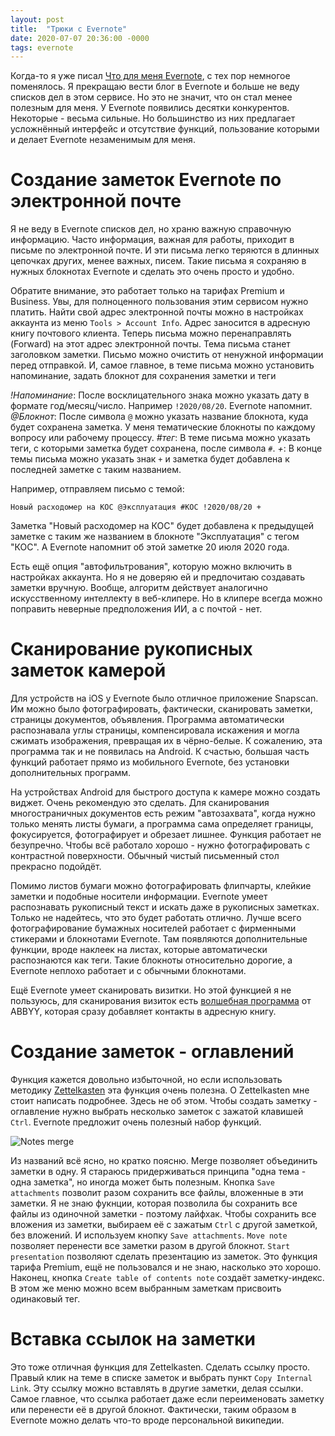 ```yaml
---
layout: post
title:  "Трюки с Evernote"
date: 2020-07-07 20:36:00 -0000
tags: evernote
---
```


Когда-то я уже писал [Что для меня Evernote](http://mnlist.ru/post/chto-dlia-menia-evernote), с тех пор немногое поменялось. Я прекращаю вести блог в Evernote и больше не веду списков дел в этом сервисе. Но это не значит, что он стал менее полезным для меня. У Evernote появились десятки конкурентов. Некоторые - весьма сильные. Но большинство из них предлагает усложнённый интерфейс и отсутствие функций, пользование которыми и делает Evernote незаменимым для меня.

# Создание заметок Evernote по электронной почте

Я не веду в Evernote списков дел, но храню важную справочную информацию. Часто информация, важная для работы, приходит в письме по электронной почте. И эти письма легко теряются в длинных цепочках других, менее важных, писем. Такие письма я сохраняю в нужных блокнотах Evernote и сделать это очень просто и удобно.

Обратите внимание, это работает только на тарифах Premium и Business. Увы, для полноценного пользования этим сервисом нужно платить. Найти свой адрес электронной почты можно в настройках аккаунта из меню `Tools > Account Info`. Адрес заносится в адресную книгу почтового клиента. Теперь письма можно перенаправлять (Forward) на этот адрес электронной почты. Тема письма станет заголовком заметки. Письмо можно очистить от ненужной информации перед отправкой. И, самое главное, в теме письма можно установить напоминание, задать блокнот для сохранения заметки и теги

*!Напоминание*: После восклицательного знака можно указать дату в формате год/месяц/число. Например `!2020/08/20`. Evernote напомнит.
*@Блокнот*: После символа `@` можно указать название блокнота, куда будет сохранена заметка. У меня тематические блокноты по каждому вопросу или рабочему процессу.
*#тег*: В теме письма можно указать теги, с которыми заметка будет сохранена, после символа `#`.
*+*: В конце темы письма можно указать знак `+` и заметка будет добавлена к последней заметке с таким названием.

Например, отправляем письмо с темой: 

    Новый расходомер на КОС @Эксплуатация #КОС !2020/08/20 +

Заметка "Новый расходомер на КОС" будет добавлена к предыдущей заметке с таким же названием в блокноте "Эксплуатация" с тегом "КОС". А Evernote напомнит об этой заметке 20 июля 2020 года.

Есть ещё опция "автофильтрования", которую можно включить в настройках аккаунта. Но я не доверяю ей и предпочитаю создавать заметки вручную. Вообще, алгоритм действует аналогично искусственному интеллекту в веб-клипере. Но в клипере всегда можно поправить неверные предположения ИИ, а с почтой - нет.

# Сканирование рукописных заметок камерой

Для устройств на iOS у Evernote было отличное приложение Snapscan. Им можно было фотографировать, фактически, сканировать заметки, страницы документов, объявления. Программа автоматически распознавала углы страницы, компенсировала искажения и могла сжимать изображения, превращая их в чёрно-белые. К сожалению, эта программа так и не появилась на Android. К счастью, большая часть функций работает прямо из мобильного Evernote, без установки дополнительных программ.

На устройствах Android для быстрого доступа к камере можно создать виджет. Очень рекомендую это сделать. Для сканирования многостраничных документов есть режим "автозахвата", когда нужно только менять листы бумаги, а программа сама определяет границы, фокусируется, фотографирует и обрезает лишнее. Функция работает не безупречно. Чтобы всё работало хорошо - нужно фотографировать с контрастной поверхности. Обычный чистый письменный стол прекрасно подойдёт.

Помимо листов бумаги можно фотографировать флипчарты, клейкие заметки и подобные носители информации. Evernote умеет распознавать рукописный текст и искать даже в рукописных заметках. Только не надейтесь, что это будет работать отлично. Лучше всего фотографирование бумажных носителей работает с фирменными стикерами и блокнотами Evernote. Там появляются дополнительные функции, вроде наклеек на листах, которые автоматически распознаются как теги. Такие блокноты относительно дорогие, а Evernote неплохо работает и с обычными блокнотами. 

Ещё Evernote умеет сканировать визитки. Но этой функцией я не пользуюсь, для сканирования визиток есть [волшебная программа](https://www.abbyy.com/products/mobile/business-card-reader/en/) от ABBYY, которая сразу добавляет контакты в адресную книгу. 

# Создание заметок - оглавлений

Функция кажется довольно избыточной, но если использовать методику [Zettelkasten](https://eugeneyan.com/writing/note-taking-zettelkasten/) эта функция очень полезна. О Zettelkasten мне стоит написать подробнее. Здесь не об этом. Чтобы создать заметку - оглавление нужно выбрать несколько заметок с зажатой клавишей `Ctrl`. Evernote предложит очень полезный набор функций.

![Notes merge](http://2nature.me/files/notes-merge.jpg)

Из названий всё ясно, но кратко поясню. Merge позволяет объединить заметки в одну. Я стараюсь придерживаться принципа "одна тема - одна заметка", но иногда может быть полезным. Кнопка `Save attachments` позволит разом сохранить все файлы, вложенные в эти заметки. Я не знаю фукнции, которая позволила бы сохранить все файлы из одиночной заметки - поэтому лайфхак. Чтобы сохранить все вложения из заметки, выбираем её с зажатым `Ctrl` с другой заметкой, без вложений. И используем кнопку `Save attachments`. `Move note` позволяет перенести все заметки разом в другой блокнот. `Start presentation` позволяют сделать презентацию из заметок. Это функция тарифа Premium, ещё не пользовался и не знаю, насколько это хорошо. Наконец, кнопка `Create table of contents note` создаёт заметку-индекс. В этом же меню можно всем выбранным заметкам присвоить одинаковый тег.

# Вставка ссылок на заметки

Это тоже отличная функция для Zettelkasten. Сделать ссылку просто. Правый клик на теме в списке заметок и выбрать пункт `Copy Internal Link`. Эту ссылку можно вставлять в другие заметки, делая ссылки. Самое главное, что ссылка работает даже если переименовать заметку или перенести её в другой блокнот. Фактически, таким образом в Evernote можно делать что-то вроде персональной википедии. 

